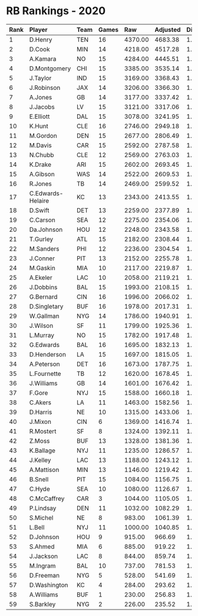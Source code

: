 # RB Rankings - 2020

| Rank | Player            | Team | Games | Raw     | Adjusted | Difficulty | Avg/Game | Typical | Consistency | Trend    |
| :----| :-----------------| :----| :-----| :-------| :--------| :----------| :--------| :-------| :-----------| :--------|
| 1    | D.Henry           | TEN  | 16    | 4370.00 | 4683.38  | 1.072      | 273.12   | 301.00  | 10/1/5      | +106.7%  |
| 2    | D.Cook            | MIN  | 14    | 4218.00 | 4517.28  | 1.071      | 301.29   | 275.50  | 7/0/7       | +79.3%   |
| 3    | A.Kamara          | NO   | 15    | 4284.00 | 4445.51  | 1.038      | 285.60   | 284.50  | 9/1/5       | +87.3%   |
| 4    | D.Montgomery      | CHI  | 15    | 3385.00 | 3535.14  | 1.044      | 225.67   | 207.00  | 5/2/8       | +91.1%   |
| 5    | J.Taylor          | IND  | 15    | 3169.00 | 3368.43  | 1.063      | 211.27   | 199.00  | 7/1/7       | +101.3%  |
| 6    | J.Robinson        | JAX  | 14    | 3206.00 | 3366.30  | 1.050      | 229.00   | 224.00  | 8/1/5       | +63.2%   |
| 7    | A.Jones           | GB   | 14    | 3177.00 | 3337.42  | 1.050      | 226.93   | 212.00  | 7/2/5       | +67.2%   |
| 8    | J.Jacobs          | LV   | 15    | 3121.00 | 3317.06  | 1.063      | 208.07   | 213.50  | 8/1/6       | +99.1%   |
| 9    | E.Elliott         | DAL  | 15    | 3078.00 | 3241.95  | 1.053      | 205.20   | 196.50  | 5/2/8       | +85.4%   |
| 10   | K.Hunt            | CLE  | 16    | 2746.00 | 2949.18  | 1.074      | 171.62   | 180.00  | 9/1/6       | +95.6%   |
| 11   | M.Gordon          | DEN  | 15    | 2677.00 | 2806.49  | 1.048      | 178.47   | 170.50  | 6/1/8       | +124.8%  |
| 12   | M.Davis           | CAR  | 15    | 2592.00 | 2787.58  | 1.075      | 172.80   | 189.50  | 9/1/5       | +137.9%  |
| 13   | N.Chubb           | CLE  | 12    | 2569.00 | 2763.03  | 1.076      | 214.08   | 230.50  | 6/2/4       | +75.6%   |
| 14   | K.Drake           | ARI  | 15    | 2602.00 | 2693.45  | 1.035      | 173.47   | 152.00  | 5/0/10      | +79.7%   |
| 15   | A.Gibson          | WAS  | 14    | 2522.00 | 2609.53  | 1.035      | 180.14   | 188.00  | 9/0/5       | +107.6%  |
| 16   | R.Jones           | TB   | 14    | 2469.00 | 2599.52  | 1.053      | 176.36   | 167.50  | 7/1/6       | +113.3%  |
| 17   | C.Edwards-Helaire | KC   | 13    | 2343.00 | 2413.55  | 1.030      | 180.23   | 186.00  | 8/0/5       | +79.6%   |
| 18   | D.Swift           | DET  | 13    | 2259.00 | 2377.89  | 1.053      | 173.77   | 165.50  | 5/3/5       | +99.9%   |
| 19   | C.Carson          | SEA  | 12    | 2275.00 | 2354.06  | 1.035      | 189.58   | 196.50  | 6/0/6       | +79.8%   |
| 20   | Da.Johnson        | HOU  | 12    | 2248.00 | 2343.58  | 1.043      | 187.33   | 205.50  | 7/0/5       | +90.8%   |
| 21   | T.Gurley          | ATL  | 15    | 2182.00 | 2308.44  | 1.058      | 145.47   | 131.00  | 7/0/8       | +172.7%  |
| 22   | M.Sanders         | PHI  | 12    | 2236.00 | 2304.54  | 1.031      | 186.33   | 206.50  | 7/0/5       | +98.9%   |
| 23   | J.Conner          | PIT  | 13    | 2152.00 | 2255.78  | 1.048      | 165.54   | 159.50  | 4/1/8       | +115.2%  |
| 24   | M.Gaskin          | MIA  | 10    | 2117.00 | 2219.87  | 1.049      | 211.70   | 199.00  | 3/1/6       | +51.7%   |
| 25   | A.Ekeler          | LAC  | 10    | 2058.00 | 2119.21  | 1.030      | 205.80   | 222.50  | 6/0/4       | +102.6%  |
| 26   | J.Dobbins         | BAL  | 15    | 1993.00 | 2108.15  | 1.058      | 132.87   | 132.00  | 7/0/8       | +144.0%  |
| 27   | G.Bernard         | CIN  | 16    | 1996.00 | 2066.02  | 1.035      | 124.75   | 159.00  | 12/0/4      | +225.6%  |
| 28   | D.Singletary      | BUF  | 16    | 1978.00 | 2017.31  | 1.020      | 123.62   | 125.00  | 8/1/7       | +139.3%  |
| 29   | W.Gallman         | NYG  | 14    | 1786.00 | 1940.91  | 1.087      | 127.57   | 122.00  | 7/0/7       | +199.6%  |
| 30   | J.Wilson          | SF   | 11    | 1799.00 | 1925.36  | 1.070      | 163.55   | 167.50  | 6/1/4       | +357.9%  |
| 31   | L.Murray          | NO   | 15    | 1782.00 | 1917.48  | 1.076      | 118.80   | 113.50  | 9/2/4       | +118.2%  |
| 32   | G.Edwards         | BAL  | 16    | 1695.00 | 1832.13  | 1.081      | 105.94   | 102.00  | 6/2/8       | +132.4%  |
| 33   | D.Henderson       | LA   | 15    | 1697.00 | 1815.05  | 1.070      | 113.13   | 105.00  | 8/0/7       | +275.1%  |
| 34   | A.Peterson        | DET  | 16    | 1673.00 | 1787.75  | 1.069      | 104.56   | 108.50  | 8/1/7       | +234.5%  |
| 35   | L.Fournette       | TB   | 12    | 1620.00 | 1678.45  | 1.036      | 135.00   | 132.00  | 7/0/5       | +181.2%  |
| 36   | J.Williams        | GB   | 14    | 1601.00 | 1676.42  | 1.047      | 114.36   | 111.50  | 8/2/4       | +191.4%  |
| 37   | F.Gore            | NYJ  | 15    | 1588.00 | 1660.18  | 1.045      | 105.87   | 103.50  | 7/1/7       | +149.8%  |
| 38   | C.Akers           | LA   | 11    | 1463.00 | 1582.56  | 1.082      | 133.00   | 140.50  | 7/0/4       | +150.7%  |
| 39   | D.Harris          | NE   | 10    | 1315.00 | 1433.06  | 1.090      | 131.50   | 125.50  | 5/0/5       | INACTIVE |
| 40   | J.Mixon           | CIN  | 6     | 1369.00 | 1416.74  | 1.035      | 228.17   | 190.00  | 3/1/2       | INACTIVE |
| 41   | R.Mostert         | SF   | 8     | 1324.00 | 1392.11  | 1.051      | 165.50   | 171.50  | 4/1/3       | +75.8%   |
| 42   | Z.Moss            | BUF  | 13    | 1328.00 | 1381.36  | 1.040      | 102.15   | 96.00   | 6/0/7       | +196.3%  |
| 43   | K.Ballage         | NYJ  | 11    | 1235.00 | 1286.57  | 1.042      | 112.27   | 128.50  | 7/1/3       | +182.9%  |
| 44   | J.Kelley          | LAC  | 13    | 1188.00 | 1243.12  | 1.046      | 91.38    | 91.50   | 6/1/6       | +212.1%  |
| 45   | A.Mattison        | MIN  | 13    | 1146.00 | 1219.42  | 1.064      | 88.15    | 61.00   | 7/0/6       | +661.1%  |
| 46   | B.Snell           | PIT  | 15    | 1084.00 | 1156.75  | 1.067      | 72.27    | 60.50   | 8/2/5       | +471.2%  |
| 47   | C.Hyde            | SEA  | 10    | 1080.00 | 1126.67  | 1.043      | 108.00   | 97.00   | 4/2/4       | +151.8%  |
| 48   | C.McCaffrey       | CAR  | 3     | 1044.00 | 1105.05  | 1.058      | 348.00   | 348.00  | 1/1/1       | INACTIVE |
| 49   | P.Lindsay         | DEN  | 11    | 1032.00 | 1082.29  | 1.049      | 93.82    | 93.00   | 6/0/5       | +150.0%  |
| 50   | S.Michel          | NE   | 8     | 983.00  | 1061.39  | 1.080      | 122.88   | 144.00  | 6/0/2       | +142.5%  |
| 51   | L.Bell            | NYJ  | 11    | 1000.00 | 1040.85  | 1.041      | 90.91    | 91.50   | 6/1/4       | +99.2%   |
| 52   | D.Johnson         | HOU  | 9     | 915.00  | 966.69   | 1.056      | 101.67   | 71.50   | 3/0/6       | INACTIVE |
| 53   | S.Ahmed           | MIA  | 6     | 885.00  | 919.22   | 1.039      | 147.50   | 136.50  | 2/0/4       | +168.8%  |
| 54   | J.Jackson         | LAC  | 8     | 844.00  | 859.74   | 1.019      | 105.50   | 129.00  | 4/1/3       | +394.4%  |
| 55   | M.Ingram          | BAL  | 10    | 737.00  | 781.53   | 1.060      | 73.70    | 72.00   | 7/0/3       | +144.4%  |
| 56   | D.Freeman         | NYG  | 5     | 528.00  | 541.69   | 1.026      | 105.60   | 85.00   | 2/0/3       | INACTIVE |
| 57   | D.Washington      | KC   | 4     | 284.00  | 293.62   | 1.034      | 71.00    | 78.50   | 2/0/2       | INACTIVE |
| 58   | A.Williams        | BUF  | 1     | 230.00  | 256.83   | 1.117      | 230.00   | 230.00  | 0/1/0       | N/A      |
| 59   | S.Barkley         | NYG  | 2     | 226.00  | 235.52   | 1.042      | 113.00   | 113.00  | 1/0/1       | INACTIVE |

